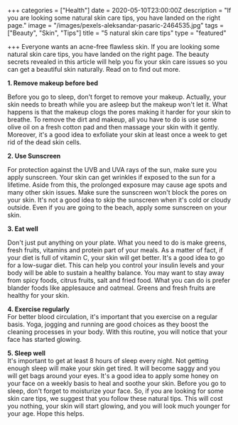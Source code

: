 +++
categories = ["Health"]
date = 2020-05-10T23:00:00Z
description = "If you are looking some natural skin care tips, you have landed on the right page."
image = "/images/pexels-aleksandar-pasaric-2464535.jpg"
tags = ["Beauty", "Skin", "Tips"]
title = "5 natural skin care tips"
type = "featured"

+++
Everyone wants an acne-free flawless skin. If you are looking some natural skin care tips, you have landed on the right page. The beauty secrets revealed in this article will help you fix your skin care issues so you can get a beautiful skin naturally. Read on to find out more.

**1. Remove makeup before bed**

Before you go to sleep, don't forget to remove your makeup. Actually, your skin needs to breath while you are asleep but the makeup won't let it. What happens is that the makeup clogs the pores making it harder for your skin to breathe. To remove the dirt and makeup, all you have to do is use some olive oil on a fresh cotton pad and then massage your skin with it gently. Moreover, it's a good idea to exfoliate your skin at least once a week to get rid of the dead skin cells.

**2. Use Sunscreen**

For protection against the UVB and UVA rays of the sun, make sure you apply sunscreen. Your skin can get wrinkles if exposed to the sun for a lifetime. Aside from this, the prolonged exposure may cause age spots and many other skin issues. Make sure the sunscreen won't block the pores on your skin. It's not a good idea to skip the sunscreen when it's cold or cloudy outside. Even if you are going to the beach, apply some sunscreen on your skin.

**3. Eat well**

Don't just put anything on your plate. What you need to do is make greens, fresh fruits, vitamins and protein part of your meals. As a matter of fact, if your diet is full of vitamin C, your skin will get better. It's a good idea to go for a low-sugar diet. This can help you control your insulin levels and your body will be able to sustain a healthy balance. You may want to stay away from spicy foods, citrus fruits, salt and fried food. What you can do is prefer blander foods like applesauce and oatmeal. Greens and fresh fruits are healthy for your skin.

**4. Exercise regularly**  
For better blood circulation, it's important that you exercise on a regular basis. Yoga, jogging and running are good choices as they boost the cleaning processes in your body. With this routine, you will notice that your face has started glowing.

**5. Sleep well**  
It's important to get at least 8 hours of sleep every night. Not getting enough sleep will make your skin get tired. It will become saggy and you will get bags around your eyes. It's a good idea to apply some honey on your face on a weekly basis to heal and soothe your skin. Before you go to sleep, don't forget to moisturize your face. So, if you are looking for some skin care tips, we suggest that you follow these natural tips. This will cost you nothing, your skin will start glowing, and you will look much younger for your age. Hope this helps.